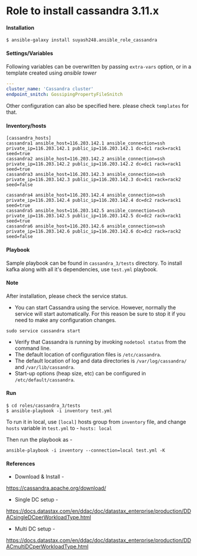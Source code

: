 # Role to install cassandra 3.11.x

#### Installation
```
$ ansible-galaxy install suyash248.ansible_role_cassandra
```

#### Settings/Variables

Following variables can be overwritten by passing `extra-vars` option, or in a template created using *ansible tower*

```yaml
---
cluster_name: 'Cassandra cluster'
endpoint_snitch: GossipingPropertyFileSnitch
```

Other configuration can also be specified here. please check `templates` for that.

#### Inventory/hosts
```
[cassandra_hosts]
cassandra1 ansible_host=116.203.142.1 ansible_connection=ssh private_ip=116.203.142.1 public_ip=116.203.142.1 dc=dc1 rack=rack1 seed=true
cassandra2 ansible_host=116.203.142.2 ansible_connection=ssh private_ip=116.203.142.2 public_ip=116.203.142.2 dc=dc1 rack=rack1 seed=true
cassandra3 ansible_host=116.203.142.3 ansible_connection=ssh private_ip=116.203.142.3 public_ip=116.203.142.3 dc=dc1 rack=rack2 seed=false

cassandra4 ansible_host=116.203.142.4 ansible_connection=ssh private_ip=116.203.142.4 public_ip=116.203.142.4 dc=dc2 rack=rack1 seed=true
cassandra5 ansible_host=116.203.142.5 ansible_connection=ssh private_ip=116.203.142.5 public_ip=116.203.142.5 dc=dc2 rack=rack1 seed=true
cassandra6 ansible_host=116.203.142.6 ansible_connection=ssh private_ip=116.203.142.6 public_ip=116.203.142.6 dc=dc2 rack=rack2 seed=false
```

#### Playbook
Sample playbook can be found in `cassandra_3/tests` directory. To install kafka along with all it's dependencies, use
`test.yml` playbook.

#### Note
After installation, please check the service status.

- You can start Cassandra using the service. However, normally the service will start automatically. For this reason be sure to stop it if you need to make any configuration changes.
```
sudo service cassandra start
```

- Verify that Cassandra is running by invoking `nodetool status` from the command line.
- The default location of configuration files is `/etc/cassandra`.
- The default location of log and data directories is `/var/log/cassandra/` and `/var/lib/cassandra`.
- Start-up options (heap size, etc) can be configured in `/etc/default/cassandra`.

#### Run
```
$ cd roles/cassandra_3/tests
$ ansible-playbook -i inventory test.yml
```

To run it in local, use `[local]` hosts group from `inventory` file, and change `hosts` variable in `test.yml` to -
`hosts: local`

Then run the playbook as -
```
ansible-playbook -i inventory --connection=local test.yml -K
```

#### References

- Download & Install -

https://cassandra.apache.org/download/

- Single DC setup -

https://docs.datastax.com/en/ddac/doc/datastax_enterprise/production/DDACsingleDCperWorkloadType.html

- Multi DC setup -

https://docs.datastax.com/en/ddac/doc/datastax_enterprise/production/DDACmultiDCperWorkloadType.html
